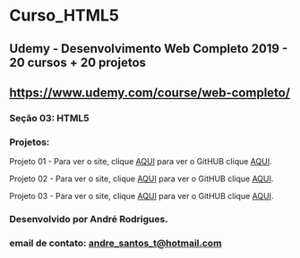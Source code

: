 # Curso_HTML5
## Udemy - Desenvolvimento Web Completo 2019 - 20 cursos + 20 projetos 
## https://www.udemy.com/course/web-completo/

### Seção 03: HTML5
### Projetos:

Projeto 01 - Para ver o site, clique [AQUI](https://github.com/MunrraMT/Aprendendo_CSS3) para ver o GitHUB clique [AQUI](https://github.com/MunrraMT/Aprendendo_CSS3).

Projeto 02 - Para ver o site, clique [AQUI](https://github.com/MunrraMT/Aprendendo_CSS3) para ver o GitHUB clique [AQUI](https://github.com/MunrraMT/Aprendendo_CSS3).

Projeto 03 - Para ver o site, clique [AQUI](https://github.com/MunrraMT/Aprendendo_CSS3) para ver o GitHUB clique [AQUI](https://github.com/MunrraMT/Aprendendo_CSS3).


### Desenvolvido por André Rodrigues.
### email de contato: andre_santos_t@hotmail.com